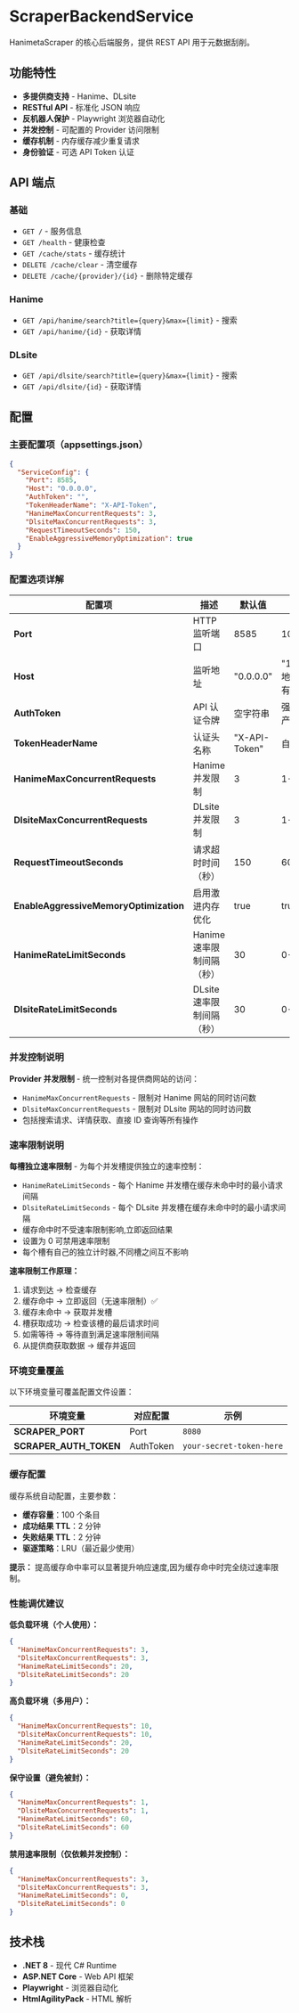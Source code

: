 # ScraperBackendServiceHanimetaScraper 的核心后端服务，提供 REST API 用于元数据刮削。## 功能特性- **多提供商支持** - Hanime、DLsite- **RESTful API** - 标准化 JSON 响应- **反机器人保护** - Playwright 浏览器自动化- **并发控制** - 可配置的 Provider 访问限制- **缓存机制** - 内存缓存减少重复请求- **身份验证** - 可选 API Token 认证## API 端点### 基础- `GET /` - 服务信息- `GET /health` - 健康检查- `GET /cache/stats` - 缓存统计- `DELETE /cache/clear` - 清空缓存- `DELETE /cache/{provider}/{id}` - 删除特定缓存### Hanime- `GET /api/hanime/search?title={query}&max={limit}` - 搜索- `GET /api/hanime/{id}` - 获取详情### DLsite  - `GET /api/dlsite/search?title={query}&max={limit}` - 搜索- `GET /api/dlsite/{id}` - 获取详情## 配置### 主要配置项（appsettings.json）```json{  "ServiceConfig": {    "Port": 8585,    "Host": "0.0.0.0",    "AuthToken": "",    "TokenHeaderName": "X-API-Token",    "HanimeMaxConcurrentRequests": 3,    "DlsiteMaxConcurrentRequests": 3,    "RequestTimeoutSeconds": 150,    "EnableAggressiveMemoryOptimization": true  }}```### 配置选项详解| 配置项 | 描述 | 默认值 | 推荐范围 ||--------|------|--------|----------|| **Port** | HTTP 监听端口 | 8585 | 1024-65535 || **Host** | 监听地址 | "0.0.0.0" | "127.0.0.1"（本地）/"0.0.0.0"（所有接口） || **AuthToken** | API 认证令牌 | 空字符串 | 强随机字符串（生产环境必须设置） || **TokenHeaderName** | 认证头名称 | "X-API-Token" | 自定义头名称 || **HanimeMaxConcurrentRequests** | Hanime 并发限制 | 3 | 1-15 || **DlsiteMaxConcurrentRequests** | DLsite 并发限制 | 3 | 1-15 || **RequestTimeoutSeconds** | 请求超时时间（秒） | 150 | 60-300 || **EnableAggressiveMemoryOptimization** | 启用激进内存优化 | true | true/false || **HanimeRateLimitSeconds** | Hanime 速率限制间隔（秒） | 30 | 0-120 || **DlsiteRateLimitSeconds** | DLsite 速率限制间隔（秒） | 30 | 0-120 |### 并发控制说明**Provider 并发限制** - 统一控制对各提供商网站的访问：- `HanimeMaxConcurrentRequests` - 限制对 Hanime 网站的同时访问数- `DlsiteMaxConcurrentRequests` - 限制对 DLsite 网站的同时访问数- 包括搜索请求、详情获取、直接 ID 查询等所有操作### 速率限制说明**每槽独立速率限制** - 为每个并发槽提供独立的速率控制：- `HanimeRateLimitSeconds` - 每个 Hanime 并发槽在缓存未命中时的最小请求间隔- `DlsiteRateLimitSeconds` - 每个 DLsite 并发槽在缓存未命中时的最小请求间隔- 缓存命中时不受速率限制影响,立即返回结果- 设置为 0 可禁用速率限制- 每个槽有自己的独立计时器,不同槽之间互不影响**速率限制工作原理：**1. 请求到达 → 检查缓存2. 缓存命中 → 立即返回（无速率限制）✅3. 缓存未命中 → 获取并发槽4. 槽获取成功 → 检查该槽的最后请求时间5. 如需等待 → 等待直到满足速率限制间隔6. 从提供商获取数据 → 缓存并返回### 环境变量覆盖以下环境变量可覆盖配置文件设置：| 环境变量 | 对应配置 | 示例 ||----------|----------|------|| **SCRAPER_PORT** | Port | `8080` || **SCRAPER_AUTH_TOKEN** | AuthToken | `your-secret-token-here` |### 缓存配置缓存系统自动配置，主要参数：- **缓存容量**：100 个条目- **成功结果 TTL**：2 分钟- **失败结果 TTL**：2 分钟- **驱逐策略**：LRU（最近最少使用）**提示：** 提高缓存命中率可以显著提升响应速度,因为缓存命中时完全绕过速率限制。### 性能调优建议**低负载环境（个人使用）：**```json{  "HanimeMaxConcurrentRequests": 3,  "DlsiteMaxConcurrentRequests": 3,  "HanimeRateLimitSeconds": 20,  "DlsiteRateLimitSeconds": 20}```**高负载环境（多用户）：**```json{  "HanimeMaxConcurrentRequests": 10,  "DlsiteMaxConcurrentRequests": 10,  "HanimeRateLimitSeconds": 20,  "DlsiteRateLimitSeconds": 20}```**保守设置（避免被封）：**```json{  "HanimeMaxConcurrentRequests": 1,  "DlsiteMaxConcurrentRequests": 1,  "HanimeRateLimitSeconds": 60,  "DlsiteRateLimitSeconds": 60}```**禁用速率限制（仅依赖并发控制）：**```json{  "HanimeMaxConcurrentRequests": 3,  "DlsiteMaxConcurrentRequests": 3,  "HanimeRateLimitSeconds": 0,  "DlsiteRateLimitSeconds": 0}```## 技术栈- **.NET 8** - 现代 C# Runtime- **ASP.NET Core** - Web API 框架- **Playwright** - 浏览器自动化- **HtmlAgilityPack** - HTML 解析